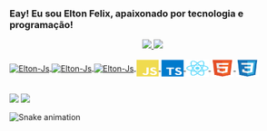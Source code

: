 ### Eay! Eu sou Elton Felix, apaixonado por tecnologia e programação!

<div align="center">
  <a href="https://github.com/elton-felix">
  <img height="180em" src="https://github-readme-stats.vercel.app/api?username=elton-felix&show_icons=true&theme=highcontrast&include_all_commits=true&count_private=true"/>
  <img height="180em" src="https://github-readme-stats.vercel.app/api/top-langs/?username=elton-felix&layout=compact&langs_count=7&theme=highcontrast"/>
</div>


  <div style="display: inline_block"><br>
    <img  align="center" alt="Elton-Js" height="30" width="40" src="https://cdn.jsdelivr.net/gh/devicons/devicon/icons/java/java-original.svg" />
    <img align="center" alt="Elton-Js" height="30" width="40" src="https://cdn.jsdelivr.net/gh/devicons/devicon/icons/spring/spring-original.svg" />
    <img align="center" alt="Elton-Js" height="30" width="40" src="https://img.icons8.com/stickers/50/000000/selenium-test-automation.png"/>
  <img align="center" alt="Elton-Js" height="30" width="40" src="https://raw.githubusercontent.com/devicons/devicon/master/icons/javascript/javascript-plain.svg">
  <img align="center" alt="Elton-Ts" height="30" width="40" src="https://raw.githubusercontent.com/devicons/devicon/master/icons/typescript/typescript-plain.svg">
  <img align="center" alt="Elton-React" height="30" width="40" src="https://raw.githubusercontent.com/devicons/devicon/master/icons/react/react-original.svg">
  <img align="center" alt="Elton-HTML" height="30" width="40" src="https://raw.githubusercontent.com/devicons/devicon/master/icons/html5/html5-original.svg">
  <img align="center" alt="Elton-CSS" height="30" width="40" src="https://raw.githubusercontent.com/devicons/devicon/master/icons/css3/css3-original.svg">
  </div>
  
  ##
  <div>
    <a href = "mailto:eltomfelix@gmail.com"><img src="https://img.shields.io/badge/Gmail-D14836?style=for-the-badge&logo=gmail&logoColor=white" target="_blank"></a>
  <a href="https://www.linkedin.com/in/elton-felix/" target="_blank"><img src="https://img.shields.io/badge/-LinkedIn-%230077B5?style=for-the-badge&logo=linkedin&logoColor=white" target="_blank"></a> 
    
  ![Snake animation](https://github.com/elton-felix)
  </div>

